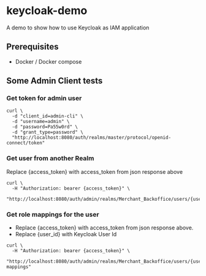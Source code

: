 # keycloak-demo
A demo to show how to use Keycloak as IAM application

## Prerequisites
* Docker / Docker compose

## Some Admin Client tests
### Get token for admin user
```
curl \
  -d "client_id=admin-cli" \
  -d "username=admin" \
  -d "password=Pa55w0rd" \
  -d "grant_type=password" \
  "http://localhost:8080/auth/realms/master/protocol/openid-connect/token"
```

### Get user from another Realm
Replace {access_token} with access_token from json response above
```
curl \
  -H "Authorization: bearer {access_token}" \
  "http://localhost:8080/auth/admin/realms/Merchant_Backoffice/users/{user_id}"
```

### Get role mappings for the user
* Replace {access_token} with access_token from json response above.
* Replace {user_id} with Keycloak User Id
```
curl \
  -H "Authorization: bearer {access_token}" \
  "http://localhost:8080/auth/admin/realms/Merchant_Backoffice/users/{user_id}/role-mappings"
```